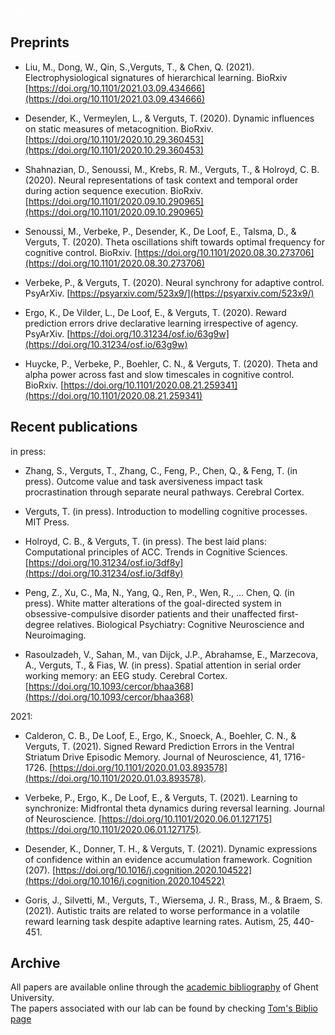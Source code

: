 <font color='white'>filler text</font>

## Preprints


- Liu, M., Dong, W., Qin, S.,Verguts, T., & Chen, Q. (2021). Electrophysiological signatures of hierarchical learning. BioRxiv [https://doi.org/10.1101/2021.03.09.434666](https://doi.org/10.1101/2021.03.09.434666)
 
- Desender, K., Vermeylen, L., & Verguts, T. (2020). Dynamic influences on static measures of metacognition. BioRxiv. [https://doi.org/10.1101/2020.10.29.360453](https://doi.org/10.1101/2020.10.29.360453)

- Shahnazian, D., Senoussi, M., Krebs, R. M., Verguts, T., & Holroyd, C. B. (2020). Neural representations of task context and temporal order during action sequence execution. BioRxiv. [https://doi.org/10.1101/2020.09.10.290965](https://doi.org/10.1101/2020.09.10.290965)
 
- Senoussi, M., Verbeke, P., Desender, K., De Loof, E., Talsma, D., & Verguts, T. (2020). Theta oscillations shift towards optimal frequency for cognitive control. BioRxiv. [https://doi.org/10.1101/2020.08.30.273706](https://doi.org/10.1101/2020.08.30.273706)

- Verbeke, P., & Verguts, T. (2020). Neural synchrony for adaptive control. PsyArXiv. [https://psyarxiv.com/523x9/](https://psyarxiv.com/523x9/)

- Ergo, K., De Vilder, L., De Loof, E., & Verguts, T. (2020). Reward prediction errors drive declarative learning irrespective of agency. PsyArXiv. [https://doi.org/10.31234/osf.io/63g9w](https://doi.org/10.31234/osf.io/63g9w)

- Huycke, P., Verbeke, P., Boehler, C. N., & Verguts, T. (2020). Theta and alpha power across fast and slow timescales in cognitive control. BioRxiv. [https://doi.org/10.1101/2020.08.21.259341](https://doi.org/10.1101/2020.08.21.259341)



## Recent publications

in press:

- Zhang, S., Verguts, T., Zhang, C., Feng, P., Chen, Q., & Feng, T. (in  press). Outcome value and task aversiveness impact task procrastination through separate neural pathways. Cerebral Cortex.

- Verguts, T. (in press). Introduction to modelling cognitive processes. MIT Press.

- Holroyd, C. B., & Verguts, T. (in press). The best laid plans: Computational principles of ACC. Trends in Cognitive Sciences.
[https://doi.org/10.31234/osf.io/3df8y](https://doi.org/10.31234/osf.io/3df8y)

- Peng, Z., Xu, C., Ma, N., Yang, Q., Ren, P., Wen, R., … Chen, Q. (in press). White matter alterations of the goal-directed system in obsessive-compulsive disorder patients and their unaffected first-degree relatives. Biological Psychiatry: Cognitive Neuroscience and Neuroimaging.

- Rasoulzadeh, V., Sahan, M., van Dijck, J.P., Abrahamse, E., Marzecova, A., Verguts, T., & Fias, W. (in press). Spatial attention in serial order working memory: an EEG study. Cerebral Cortex. [https://doi.org/10.1093/cercor/bhaa368](https://doi.org/10.1093/cercor/bhaa368)


2021:

- Calderon, C. B., De Loof, E., Ergo, K., Snoeck, A., Boehler, C. N., & Verguts, T. (2021). Signed Reward Prediction Errors in the Ventral Striatum Drive Episodic Memory. Journal of Neuroscience, 41, 1716-1726. [https://doi.org/10.1101/2020.01.03.893578](https://doi.org/10.1101/2020.01.03.893578).

- Verbeke, P., Ergo, K., De Loof, E., & Verguts, T. (2021). Learning to synchronize: Midfrontal theta dynamics during reversal learning. Journal of Neuroscience. [https://doi.org/10.1101/2020.06.01.127175](https://doi.org/10.1101/2020.06.01.127175). 

- Desender, K., Donner, T. H., & Verguts, T. (2021). Dynamic expressions of confidence within an evidence accumulation framework. Cognition (207). [https://doi.org/10.1016/j.cognition.2020.104522](https://doi.org/10.1016/j.cognition.2020.104522)

- Goris, J., Silvetti, M., Verguts, T., Wiersema, J. R., Brass, M., & Braem, S. (2021). Autistic traits are related to worse performance in a volatile reward learning task despite adaptive learning rates. Autism, 25, 440-451.


## Archive

All papers are available online through the [academic bibliography](https://biblio.ugent.be/) of Ghent University.   
The papers associated with our lab can be found by checking [Tom's Biblio page](https://biblio.ugent.be/publication?text=verguts+tom)

